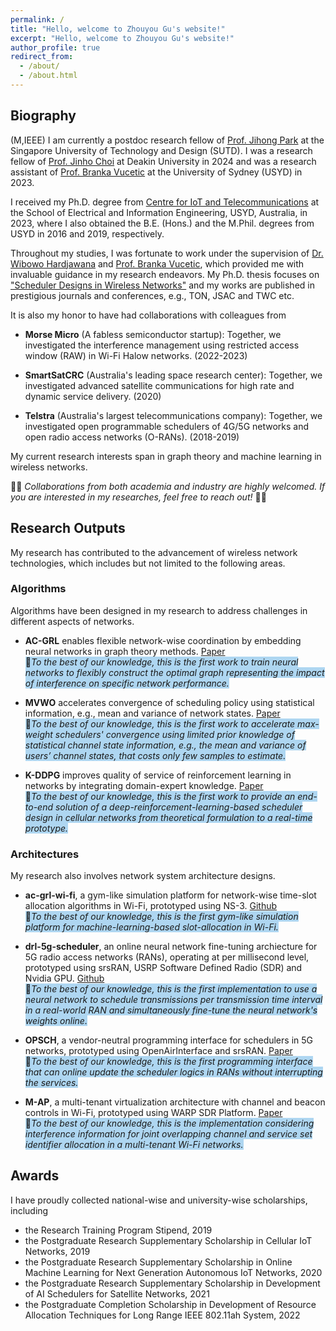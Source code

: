 ```yaml
---
permalink: /
title: "Hello, welcome to Zhouyou Gu's website!"
excerpt: "Hello, welcome to Zhouyou Gu's website!"
author_profile: true
redirect_from: 
  - /about/
  - /about.html
---
```


## Biography

(M,IEEE) I am currently a postdoc research fellow of [Prof. Jihong Park](https://sites.google.com/view/jihong-park) at the Singapore University of Technology and Design (SUTD). I was a research fellow of [Prof. Jinho Choi](https://experts.deakin.edu.au/45933-jinho-choi) at Deakin University in 2024 and was a research assistant of [Prof. Branka Vucetic](https://www.sydney.edu.au/engineering/about/our-people/academic-staff/branka-vucetic.html) at the University of Sydney (USYD) in 2023.

I received my Ph.D. degree from [Centre for IoT and Telecommunications](https://www.sydney.edu.au/engineering/our-research/internet-of-things/centre-for-iot-and-telecommunications.html) at the School of Electrical and Information Engineering, USYD, Australia, in 2023, where I also obtained the B.E. (Hons.) and the M.Phil. degrees from USYD in 2016 and 2019, respectively.

Throughout my studies, I was fortunate to work under the supervision of [Dr. Wibowo Hardjawana](https://www.sydney.edu.au/engineering/about/our-people/academic-staff/wibowo-hardjawana.html) and [Prof. Branka Vucetic](https://www.sydney.edu.au/engineering/about/our-people/academic-staff/branka-vucetic.html), which provided me with invaluable guidance in my research endeavors. My Ph.D. thesis focuses on ["Scheduler Designs in Wireless Networks"](https://hdl.handle.net/2123/31508) and my works are published in prestigious journals and conferences, e.g., TON, JSAC and TWC etc.

It is also my honor to have had collaborations with colleagues from

- **Morse Micro** (A fabless semiconductor startup): Together, we investigated the interference management using restricted access window (RAW) in Wi-Fi Halow networks. (2022-2023)

- **SmartSatCRC** (Australia's leading space research center): Together, we investigated advanced satellite communications for high rate and dynamic service delivery. (2020)

- **Telstra** (Australia's largest telecommunications company): Together, we investigated open programmable schedulers of 4G/5G networks and open radio access networks (O-RANs). (2018-2019)

My current research interests span in graph theory and machine learning in wireless networks.

🤝🤝 *Collaborations from both academia and industry are highly welcomed. If you are interested in my researches, feel free to reach out!* 🤝🤝

<!-- <span style="background-color: yellow;">📢I am actively looking for a research position in relevant topics.</span> -->

## Research Outputs

My research has contributed to the advancement of wireless network technologies, which includes but not limited to the following areas.

### Algorithms

Algorithms have been designed in my research to address challenges in different aspects of networks.

- **AC-GRL** enables flexible network-wise coordination by embedding neural networks in graph theory methods. [Paper](https://arxiv.org/pdf/2402.00879)\
<span style="background-color: #AED6F1;">🎯*To the best of our knowledge, this is the first work to train neural networks to flexibly construct the optimal graph representing the impact of interference on specific network performance.*</span>

- **MVWO** accelerates convergence of scheduling policy using statistical information, e.g., mean and variance of network states. [Paper](https://arxiv.org/pdf/2402.08238)\
<span style="background-color: #AED6F1;"> 🎯*To the best of our knowledge, this is the first work to accelerate max-weight schedulers' convergence using limited prior knowledge of statistical channel state information, e.g., the mean and variance of users’ channel states, that costs only few samples to estimate.*</span>


- **K-DDPG** improves quality of service of reinforcement learning in networks by integrating domain-expert knowledge. [Paper](https://arxiv.org/pdf/2009.08346)\
<span style="background-color: #AED6F1;"> 🎯*To the best of our knowledge, this is the first work to provide an end-to-end solution of a deep-reinforcement-learning-based scheduler design in cellular networks from theoretical formulation to a real-time prototype.*</span>



### Architectures

My research also involves network system architecture designs.  

- **ac-grl-wi-fi**, a gym-like simulation platform for network-wise time-slot allocation algorithms in Wi-Fi, prototyped using NS-3. [Github](https://github.com/zhouyou-gu/ac-grl-wi-fi)\
<span style="background-color: #AED6F1;"> 🎯*To the best of our knowledge, this is the first gym-like simulation platform for machine-learning-based slot-allocation in Wi-Fi.*</span>


- **drl-5g-scheduler**, an online neural network fine-tuning archiecture for 5G radio access networks (RANs), operating at per millisecond level, prototyped using srsRAN, USRP Software Defined Radio (SDR) and Nvidia GPU. [Github](https://github.com/zhouyou-gu/drl-5g-scheduler)\
<span style="background-color: #AED6F1;"> 🎯*To the best of our knowledge, this is the first implementation to use a neural network to schedule transmissions per transmission time interval in a real-world RAN and simultaneously fine-tune the neural network's weights online.*</span>

- **OPSCH**, a vendor-neutral programming interface for schedulers in 5G networks, prototyped using OpenAirInterface and srsRAN. [Paper](https://ieeexplore.ieee.org/abstract/document/9120582)\
<span style="background-color: #AED6F1;"> 🎯*To the best of our knowledge, this is the first programming interface that can online update the scheduler logics in RANs without interrupting the services.*</span>

- **M-AP**, a multi-tenant virtualization architecture with channel and beacon controls in Wi-Fi, prototyped using WARP SDR Platform. [Paper](https://ieeexplore.ieee.org/abstract/document/8407005)\
<span style="background-color: #AED6F1;"> 🎯*To the best of our knowledge, this is the implementation considering interference information for joint overlapping channel and service set identifier allocation in a multi-tenant Wi-Fi networks.*</span>



## Awards

I have proudly collected national-wise and university-wise scholarships, including

- the Research Training Program Stipend, 2019
- the Postgraduate Research Supplementary Scholarship in Cellular IoT Networks, 2019
- the Postgraduate Research Supplementary Scholarship in Online Machine Learning for Next Generation Autonomous IoT Networks, 2020
- the Postgraduate Research Supplementary Scholarship in Development of AI Schedulers for Satellite Networks, 2021
- the Postgraduate Completion Scholarship in Development of Resource Allocation Techniques for Long Range IEEE 802.11ah System, 2022
